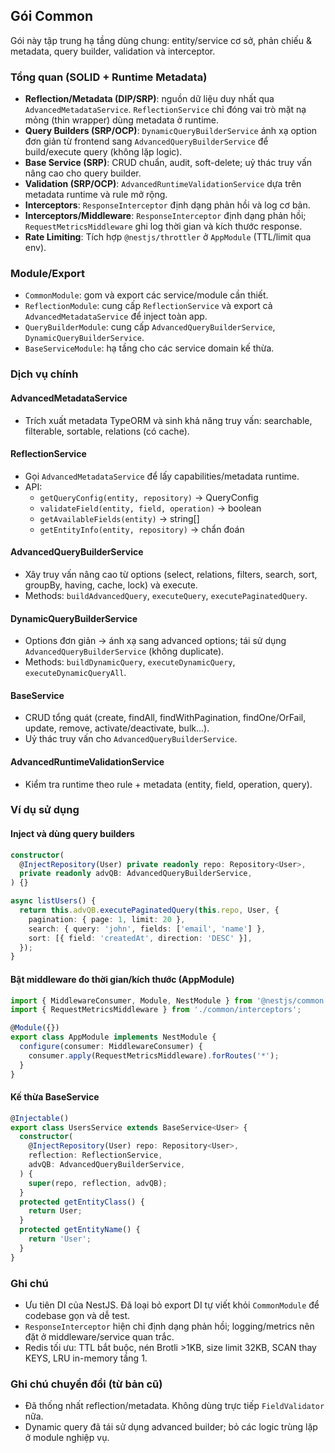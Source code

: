 ## Gói Common

Gói này tập trung hạ tầng dùng chung: entity/service cơ sở, phản chiếu & metadata, query builder, validation và interceptor.

### Tổng quan (SOLID + Runtime Metadata)

- **Reflection/Metadata (DIP/SRP)**: nguồn dữ liệu duy nhất qua `AdvancedMetadataService`. `ReflectionService` chỉ đóng vai trò mặt nạ mỏng (thin wrapper) dùng metadata ở runtime.
- **Query Builders (SRP/OCP)**: `DynamicQueryBuilderService` ánh xạ option đơn giản từ frontend sang `AdvancedQueryBuilderService` để build/execute query (không lặp logic).
- **Base Service (SRP)**: CRUD chuẩn, audit, soft-delete; uỷ thác truy vấn nâng cao cho query builder.
- **Validation (SRP/OCP)**: `AdvancedRuntimeValidationService` dựa trên metadata runtime và rule mở rộng.
- **Interceptors**: `ResponseInterceptor` định dạng phản hồi và log cơ bản.
- **Interceptors/Middleware**: `ResponseInterceptor` định dạng phản hồi; `RequestMetricsMiddleware` ghi log thời gian và kích thước response.
- **Rate Limiting**: Tích hợp `@nestjs/throttler` ở `AppModule` (TTL/limit qua env).

### Module/Export

- `CommonModule`: gom và export các service/module cần thiết.
- `ReflectionModule`: cung cấp `ReflectionService` và export cả `AdvancedMetadataService` để inject toàn app.
- `QueryBuilderModule`: cung cấp `AdvancedQueryBuilderService`, `DynamicQueryBuilderService`.
- `BaseServiceModule`: hạ tầng cho các service domain kế thừa.

### Dịch vụ chính

#### AdvancedMetadataService

- Trích xuất metadata TypeORM và sinh khả năng truy vấn: searchable, filterable, sortable, relations (có cache).

#### ReflectionService

- Gọi `AdvancedMetadataService` để lấy capabilities/metadata runtime.
- API:
  - `getQueryConfig(entity, repository)` → QueryConfig
  - `validateField(entity, field, operation)` → boolean
  - `getAvailableFields(entity)` → string[]
  - `getEntityInfo(entity, repository)` → chẩn đoán

#### AdvancedQueryBuilderService

- Xây truy vấn nâng cao từ options (select, relations, filters, search, sort, groupBy, having, cache, lock) và execute.
- Methods: `buildAdvancedQuery`, `executeQuery`, `executePaginatedQuery`.

#### DynamicQueryBuilderService

- Options đơn giản → ánh xạ sang advanced options; tái sử dụng `AdvancedQueryBuilderService` (không duplicate).
- Methods: `buildDynamicQuery`, `executeDynamicQuery`, `executeDynamicQueryAll`.

#### BaseService<T>

- CRUD tổng quát (create, findAll, findWithPagination, findOne/OrFail, update, remove, activate/deactivate, bulk...).
- Uỷ thác truy vấn cho `AdvancedQueryBuilderService`.

#### AdvancedRuntimeValidationService

- Kiểm tra runtime theo rule + metadata (entity, field, operation, query).

### Ví dụ sử dụng

#### Inject và dùng query builders

```ts
constructor(
  @InjectRepository(User) private readonly repo: Repository<User>,
  private readonly advQB: AdvancedQueryBuilderService,
) {}

async listUsers() {
  return this.advQB.executePaginatedQuery(this.repo, User, {
    pagination: { page: 1, limit: 20 },
    search: { query: 'john', fields: ['email', 'name'] },
    sort: [{ field: 'createdAt', direction: 'DESC' }],
  });
}
```

#### Bật middleware đo thời gian/kích thước (AppModule)

```ts
import { MiddlewareConsumer, Module, NestModule } from '@nestjs/common';
import { RequestMetricsMiddleware } from './common/interceptors';

@Module({})
export class AppModule implements NestModule {
  configure(consumer: MiddlewareConsumer) {
    consumer.apply(RequestMetricsMiddleware).forRoutes('*');
  }
}
```

#### Kế thừa BaseService

```ts
@Injectable()
export class UsersService extends BaseService<User> {
  constructor(
    @InjectRepository(User) repo: Repository<User>,
    reflection: ReflectionService,
    advQB: AdvancedQueryBuilderService,
  ) {
    super(repo, reflection, advQB);
  }
  protected getEntityClass() {
    return User;
  }
  protected getEntityName() {
    return 'User';
  }
}
```

### Ghi chú

- Ưu tiên DI của NestJS. Đã loại bỏ export DI tự viết khỏi `CommonModule` để codebase gọn và dễ test.
- `ResponseInterceptor` hiện chỉ định dạng phản hồi; logging/metrics nên đặt ở middleware/service quan trắc.
- Redis tối ưu: TTL bắt buộc, nén Brotli >1KB, size limit 32KB, SCAN thay KEYS, LRU in-memory tầng 1.

### Ghi chú chuyển đổi (từ bản cũ)

- Đã thống nhất reflection/metadata. Không dùng trực tiếp `FieldValidator` nữa.
- Dynamic query đã tái sử dụng advanced builder; bỏ các logic trùng lặp ở module nghiệp vụ.
